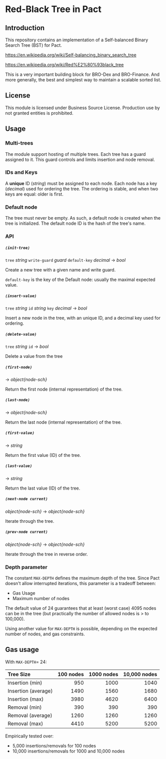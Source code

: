 # Red-Black Tree in Pact

## Introduction

This repository contains an implementation of a Self-balanced Binary Search Tree (BST)
for Pact.

https://en.wikipedia.org/wiki/Self-balancing_binary_search_tree

https://en.wikipedia.org/wiki/Red%E2%80%93black_tree

This is a very important building block for BRO-Dex and BRO-Finance. And more generally, the best and simplest way to maintain a scalable sorted list.

## License

This module is licensed under Business Source License. Production use by not granted entities is prohibited.

## Usage

### Multi-trees

The module support hosting of multiple trees. Each tree has a guard assigned to it. This guard controls and limits insertion and node removal.

### IDs and Keys

A **unique** ID (*string*) must be assigned to each node. Each node has a key (*decimal*) used for ordering the tree. The ordering is stable, and when two keys are equal: older is first.

### Default node

The tree must never be empty. As such, a default node is created when the tree is initialized.
The default node ID is the hash of the tree's name.

### API
##### `(init-tree)`
`tree` *string* `write-guard` *guard*  `default-key` *decimal* → *bool*

Create a new tree with a given name and write guard.

`default-key` is the key of the Default node: usually the maximal expected value.

##### `(insert-value)`
`tree` *string* `id` *string*  `key` *decimal* → *bool*

Insert a new node in the tree, with an unique ID, and a decimal key used for ordering.

##### `(delete-value)`
`tree` *string* `id`  → *bool*

Delete a value from the tree


##### `(first-node)`
  → *object{node-sch}*

Return the first node (internal representation) of the tree.

##### `(last-node)`
  → *object{node-sch}*

Return the last node (internal representation) of the tree.

##### `(first-value)`
  → *string*

Return the first value (ID) of the tree.

##### `(last-value)`
  → *string*

Return the last value (ID) of the tree.

##### `(next-node current)`
  *object{node-sch}* → *object{node-sch}*

Iterate through the tree.

##### `(prev-node current)`
  *object{node-sch}* → *object{node-sch}*

Iterate through the tree in reverse order.


### Depth parameter

The constant `MAX-DEPTH` defines the maximum depth of the tree.
Since Pact doesn't allow interrupted iterations, this parameter is a tradeoff between:

- Gas Usage
- Maximum number of nodes

The default value of 24 guarantees that at least (worst case) 4095 nodes can be in the tree (but practically the number of allowed nodes is > to 100,000).

Using another value for `MAX-DEPTH` is possible, depending on the expected number of nodes, and gas constraints.


## Gas usage

With `MAX-DEPTH`= 24:

| Tree Size           | 100 nodes | 1000 nodes | 10,000 nodes |
| :-------------------|--------:  |----------: | -----------: |
| Insertion (min)     | 950       | 1000       | 1040         |
| Insertion (average) | 1490      | 1560       | 1680         |
| Insertion (max)     | 3980      | 4620       | 6400         |
| Removal (min)       | 390       | 390        | 390          |
| Removal (average)   | 1260      | 1260       | 1260         |
| Removal (max)       | 4410      | 5200       | 5200         |

Empirically tested over:
  - 5,000 insertions/removals for 100 nodes
  - 10,000 insertions/removals for 1000 and 10,000 nodes
